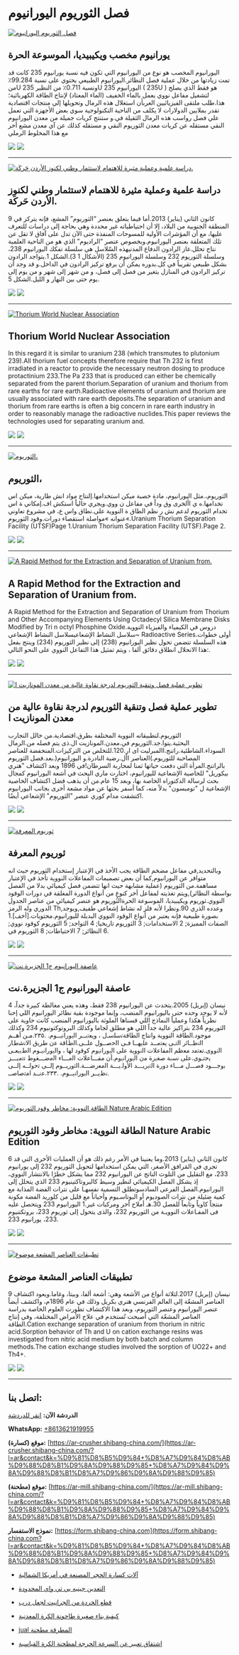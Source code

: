 # فصل الثوريوم اليورانيوم

<a href="https://swt.shibang-china.com/?l=ar&img&k=%D9%81%D8%B5%D9%84+%D8%A7%D9%84%D8%AB%D9%88%D8%B1%D9%8A%D9%88%D9%85+%D8%A7%D9%84%D9%8A%D9%88%D8%B1%D8%A7%D9%86%D9%8A%D9%88%D9%85" target="_blank">![فصل الثوريوم اليورانيوم](http://static.shibang-china.com/all-800x300/589.jpg)</a>

## يورانيوم مخصب ويكيبيديا، الموسوعة الحرة
اليورانيوم المخصب هو نوع من اليورانيوم التي تكون فيه نسبة يورانيوم 235 كانت قد تمت زيادتها من خلال عملية فصل النظائر.اليورانيوم الطبيعي يحتوي على نسبة 99.284٪ منU ونسبة 0.711٪ من النظير 235U اليورانيوم 235 ( 235U ) هو فقط الذي يصلح لتشغيل مفاعل نووي يعمل بالماء الخفيف (الماء المعتاد) لإنتاج الطاقة الكهربائية؛ هذا.طلب ملتقى الفيزيائيين العربأن استغلال هذه الرمال وتحويلها إلي منتجات اقتصادية تقدر بملايين الدولارات لا يكلف من الناحية التكنولوجية سوي بعض الأجهزة التي تعمل علي فصل رواسب هذه الرمال الثقيلة في.و ستنتج كريات جميلة من معدن اليورانيوم النقي مستقله عن كريات معدن الثوريوم النقي و مستقله كذلك عن آي معدن مشع أخر مع هذا المخلوط الرملي


<a href="https://whatsapp.shibangsoft.com/WhatsApp.php" target="_blank" title="WhatsApp">![](http://static.shibang-china.com/icon/whatsapp.png)</a> <a href="https://swt.shibang-china.com/?l=ar&icon&k=%D9%81%D8%B5%D9%84+%D8%A7%D9%84%D8%AB%D9%88%D8%B1%D9%8A%D9%88%D9%85+%D8%A7%D9%84%D9%8A%D9%88%D8%B1%D8%A7%D9%86%D9%8A%D9%88%D9%85" target="_blank">![](http://static.shibang-china.com/icon/chat-ar.png)</a>

---

<a href="https://swt.shibang-china.com/?l=ar&img&k=%D9%81%D8%B5%D9%84+%D8%A7%D9%84%D8%AB%D9%88%D8%B1%D9%8A%D9%88%D9%85+%D8%A7%D9%84%D9%8A%D9%88%D8%B1%D8%A7%D9%86%D9%8A%D9%88%D9%85" target="_blank">![دراسة علمية وعملية مثيرة للاهتمام لاستثمار وطني لكنوز الأردن حَركَة.](http://static.shibang-china.com/all-800x300/701.jpg)</a>

## دراسة علمية وعملية مثيرة للاهتمام لاستثمار وطني لكنوز الأردن حَركَة.
9 كانون الثاني (يناير) 2013.أما فيما يتعلق بعنصر “الثوريوم” المشع، فإنه يتركز في المنطقة الجنوبية من البلاد، إلا أن احتياطياته غير محددة وهي بحاجة إلى دراسات للتعرف عليها، مع أن المؤشرات الأولية للمسوحات المنفذة حتى الآن تدل على آفاق لا تقل عن تلك المتعلقة بعنصر اليورانيوم.وبخصوص عنصر “الراديوم” الذي هو من الناحية العلمية نتاج تحلل.غاز الرادون الدفاع المدنيهذه السّلاسل هي سلسلة تفكك اليورانيوم 238، وسلسلة الثوريوم 232 وسلسلة اليورانيوم 235 (الأشكال 1 3).الشكل 1.يتواجد الرادون بشكل طبيعي تقريباً في كل.بدوره يمكن أن يرفع تركيز الرادون في الداخل.و قد وجد أن تركيز الرادون في المنازل يتغير من فصل إلى فصل، و من شهر إلى شهر و من يوم إلى يوم حتى بين النهار و الليل.الشكل 5.


<a href="https://whatsapp.shibangsoft.com/WhatsApp.php" target="_blank" title="WhatsApp">![](http://static.shibang-china.com/icon/whatsapp.png)</a> <a href="https://swt.shibang-china.com/?l=ar&icon&k=%D9%81%D8%B5%D9%84+%D8%A7%D9%84%D8%AB%D9%88%D8%B1%D9%8A%D9%88%D9%85+%D8%A7%D9%84%D9%8A%D9%88%D8%B1%D8%A7%D9%86%D9%8A%D9%88%D9%85" target="_blank">![](http://static.shibang-china.com/icon/chat-ar.png)</a>

---

<a href="https://swt.shibang-china.com/?l=ar&img&k=%D9%81%D8%B5%D9%84+%D8%A7%D9%84%D8%AB%D9%88%D8%B1%D9%8A%D9%88%D9%85+%D8%A7%D9%84%D9%8A%D9%88%D8%B1%D8%A7%D9%86%D9%8A%D9%88%D9%85" target="_blank">![Thorium World Nuclear Association](http://static.shibang-china.com/all-800x300/1451.jpg)</a>

## Thorium World Nuclear Association
In this regard it is similar to uranium 238 (which transmutes to plutonium 239).All thorium fuel concepts therefore require that Th 232 is first irradiated in a reactor to provide the necessary neutron dosing to produce protactinium 233.The Pa 233 that is produced can either be chemically separated from the parent thorium.Separation of uranium and thorium from rare earths for rare earth.Radioactive elements of uranium and thorium are usually associated with rare earth deposits.The separation of uranium and thorium from rare earths is often a big concern in rare earth industry in order to reasonably manage the radioactive nuclides.This paper reviews the technologies used for separating uranium and.


<a href="https://whatsapp.shibangsoft.com/WhatsApp.php" target="_blank" title="WhatsApp">![](http://static.shibang-china.com/icon/whatsapp.png)</a> <a href="https://swt.shibang-china.com/?l=ar&icon&k=%D9%81%D8%B5%D9%84+%D8%A7%D9%84%D8%AB%D9%88%D8%B1%D9%8A%D9%88%D9%85+%D8%A7%D9%84%D9%8A%D9%88%D8%B1%D8%A7%D9%86%D9%8A%D9%88%D9%85" target="_blank">![](http://static.shibang-china.com/icon/chat-ar.png)</a>

---

<a href="https://swt.shibang-china.com/?l=ar&img&k=%D9%81%D8%B5%D9%84+%D8%A7%D9%84%D8%AB%D9%88%D8%B1%D9%8A%D9%88%D9%85+%D8%A7%D9%84%D9%8A%D9%88%D8%B1%D8%A7%D9%86%D9%8A%D9%88%D9%85" target="_blank">![الثوريوم،](http://static.shibang-china.com/all-800x300/779.jpg)</a>

## الثوريوم،
الثوريوم،.مثل اليورانيوم، مادة خصبة ميكن استخدامها.إلنتاج مواد انش طارية، ميكن اس تخدامها.ه ي األخرى وق وداً في مفاعل ن ووي.ويجري حالياً استكش اف.إمكاني ة اس تخدام الثوريوم لدعم نش ر نظم الطاق ة النووية على.نطاق واس ع، في مشروع تعاوني عنوانه »مواصلة استقصاء دورات.وقود الثوريوم«.Uranium Thorium Separation Facility (UTSF)Page 1.Uranium Thorium Separation Facility (UTSF).Page 2.


<a href="https://whatsapp.shibangsoft.com/WhatsApp.php" target="_blank" title="WhatsApp">![](http://static.shibang-china.com/icon/whatsapp.png)</a> <a href="https://swt.shibang-china.com/?l=ar&icon&k=%D9%81%D8%B5%D9%84+%D8%A7%D9%84%D8%AB%D9%88%D8%B1%D9%8A%D9%88%D9%85+%D8%A7%D9%84%D9%8A%D9%88%D8%B1%D8%A7%D9%86%D9%8A%D9%88%D9%85" target="_blank">![](http://static.shibang-china.com/icon/chat-ar.png)</a>

---

<a href="https://swt.shibang-china.com/?l=ar&img&k=%D9%81%D8%B5%D9%84+%D8%A7%D9%84%D8%AB%D9%88%D8%B1%D9%8A%D9%88%D9%85+%D8%A7%D9%84%D9%8A%D9%88%D8%B1%D8%A7%D9%86%D9%8A%D9%88%D9%85" target="_blank">![A Rapid Method for the Extraction and Separation of Uranium from.](http://static.shibang-china.com/all-800x300/538.jpg)</a>

## A Rapid Method for the Extraction and Separation of Uranium from.
A Rapid Method for the Extraction and Separation of Uranium from Thorium and Other Accompanying Elements Using Octadecyl Silica Membrane Disks Modified by Tri n octyl Phosphine Oxide.دروس في الكيمياء والفيزياء النووية ~سلاسل النشاط الإشعاعيسلاسل النشاط الإشعاعي Radioactive Series.أولى خطوات هذه السلسلة تتضمن تحول نظير اليورانيوم (238) إلى نظير الثوريوم (234) وينتج بفعل هذا الانحلال انطلاق دقائق ألفا ، ويتم تمثيل هذا التفاعل النووي على النحو التالي:.


<a href="https://whatsapp.shibangsoft.com/WhatsApp.php" target="_blank" title="WhatsApp">![](http://static.shibang-china.com/icon/whatsapp.png)</a> <a href="https://swt.shibang-china.com/?l=ar&icon&k=%D9%81%D8%B5%D9%84+%D8%A7%D9%84%D8%AB%D9%88%D8%B1%D9%8A%D9%88%D9%85+%D8%A7%D9%84%D9%8A%D9%88%D8%B1%D8%A7%D9%86%D9%8A%D9%88%D9%85" target="_blank">![](http://static.shibang-china.com/icon/chat-ar.png)</a>

---

<a href="https://swt.shibang-china.com/?l=ar&img&k=%D9%81%D8%B5%D9%84+%D8%A7%D9%84%D8%AB%D9%88%D8%B1%D9%8A%D9%88%D9%85+%D8%A7%D9%84%D9%8A%D9%88%D8%B1%D8%A7%D9%86%D9%8A%D9%88%D9%85" target="_blank">![تطوير عملية فصل وتنقية الثوريوم لدرجة نقاوة عالية من معدن المونازيت ا](http://static.shibang-china.com/all-800x300/321.jpg)</a>

## تطوير عملية فصل وتنقية الثوريوم لدرجة نقاوة عالية من معدن المونازيت ا
الثوريوم.لتطبيقاته النووية المختلفة بطرق.اقتصادية.من خالل التجارب البحثية.يتوا.جد.الثوريوم في.معدن.المونازيت ال.ذى يتم فصله من.الرمال السوداء.الشاطئية.راتنج.االمبرليت اى ار.120.للتخلص من التركيزات.المنخفضة للعناصر المصاحبة للثوريوم.)العناصر األ.رضية النادرة.و اليورانيوم(.بعد.فصل الثوريوم بالراتنج.المرأة التي دفعت حياتها ثمنا لمحاربة السرطان!في 1896 وبعد اكتشاف &quot;هنري بيكوريل&quot; للخاصية الإشعاعية لليورانيوم، اختارت ماري البحث في أشعة اليورانيوم كمجال بحث لرسالة الدكتوراه الخاصة بها، وبعد 15 عام.من أن يذهب فضل اكتشاف الخاصية الإشعاعية ل &quot;تومبسون&quot; بدلاً منه، كما أسفر بحثها عن مواد مشعة أخرى بجانب اليورانيوم اكتشفت مدام كوري عنصر &quot;الثوريوم&quot; الإشعاعي أيضًا.


<a href="https://whatsapp.shibangsoft.com/WhatsApp.php" target="_blank" title="WhatsApp">![](http://static.shibang-china.com/icon/whatsapp.png)</a> <a href="https://swt.shibang-china.com/?l=ar&icon&k=%D9%81%D8%B5%D9%84+%D8%A7%D9%84%D8%AB%D9%88%D8%B1%D9%8A%D9%88%D9%85+%D8%A7%D9%84%D9%8A%D9%88%D8%B1%D8%A7%D9%86%D9%8A%D9%88%D9%85" target="_blank">![](http://static.shibang-china.com/icon/chat-ar.png)</a>

---

<a href="https://swt.shibang-china.com/?l=ar&img&k=%D9%81%D8%B5%D9%84+%D8%A7%D9%84%D8%AB%D9%88%D8%B1%D9%8A%D9%88%D9%85+%D8%A7%D9%84%D9%8A%D9%88%D8%B1%D8%A7%D9%86%D9%8A%D9%88%D9%85" target="_blank">![ثوريوم المعرفة](http://static.shibang-china.com/all-800x300/475.jpg)</a>

## ثوريوم المعرفة
وبالتحديد,في مفاعل مضخم الطاقة يجب الأخذ في الإعتبار إستخدام الثوريوم حيث انه متوافر عن اليورانيوم,كما أن بعض تصميمات المفاعلات النووية تأخذ في الإعتبار مساهمة.من الثوريوم (عملية مشابهة حيث انها تتضمن فصل كيميائي بدلا من الفصل بواسطة النظائر),ويتم تغذيته لمفاعل أخر كنوع من أنواع الدورة المغلقة في دورات الوقود النووي.ثوريوم ويكيبيديا، الموسوعة الحرةالثُوريوم هو عنصر كيميائي من عناصر الجدول الدوري وله الرمز Th,وعدده الذري 90.ونظرا لأنه فلز له نشاط إشعاعي طفيف,ويوجد بصورة طبيعية فإنه يعتبر من أنواع الوقود النووي البديلة لليورانيوم.محتويات.[أخف].1 الصفات المميزة; 2 الاستخدامات; 3 الثوريوم تاريخيا; 4 التواجد; 5 الثوريوم كوقود نووي; 6 النظائر; 7 الاحتياطات; 8 الثوريوم في.


<a href="https://whatsapp.shibangsoft.com/WhatsApp.php" target="_blank" title="WhatsApp">![](http://static.shibang-china.com/icon/whatsapp.png)</a> <a href="https://swt.shibang-china.com/?l=ar&icon&k=%D9%81%D8%B5%D9%84+%D8%A7%D9%84%D8%AB%D9%88%D8%B1%D9%8A%D9%88%D9%85+%D8%A7%D9%84%D9%8A%D9%88%D8%B1%D8%A7%D9%86%D9%8A%D9%88%D9%85" target="_blank">![](http://static.shibang-china.com/icon/chat-ar.png)</a>

---

<a href="https://swt.shibang-china.com/?l=ar&img&k=%D9%81%D8%B5%D9%84+%D8%A7%D9%84%D8%AB%D9%88%D8%B1%D9%8A%D9%88%D9%85+%D8%A7%D9%84%D9%8A%D9%88%D8%B1%D8%A7%D9%86%D9%8A%D9%88%D9%85" target="_blank">![عاصفة اليورانيوم ج1 الجزيرة.نت](http://static.shibang-china.com/all-800x300/279.jpg)</a>

## عاصفة اليورانيوم ج1 الجزيرة.نت
4 نيسان (إبريل) 2005.يتحدث عن اليورانيوم 238 فقط، وهذه يعني مغالطة كبيرة جداً، لأنه لا يوجد وحده حتى باليورانيوم المنضب، وإنما موجودة بقية نظائر اليورانيوم اللي إحنا نظرياً هكذا وعملياً النماذج اللي قسناها الملوثة باليورانيوم المنضب كانت حاوية على الثوريوم 234 بتراكيز عالية جداً اللي هو مطلق لجاما وكذلك البروتوكتونيوم 234 وكذلك موجود.الطاقة النووية وانتاج الطاقةﺗﺳﻠﺳـﻝ ، وﻳﻌﺗﺑــر اﻟﻳوراﻧﻳــوم. .٢٣٥.ﻣـن أﻫــم اﻟﻧظــﺎﺋر اﻟﺗـﻰ ﻳﻌﺗﻣــد ﻋﻠﻳﻬــﺎ ﻓـﻰ اﻟﺣﺻــوﻝ ﻋﻠــﻰ.اﻟطﺎﻗﺔ ﻋن طرﻳق اﻻﻧﺷطﺎر اﻟﻧووى.ﺗﻌﺗﻣد ﻣﻌظم اﻟﻣﻔﺎﻋﻼت اﻟﻧووﻳﺔ ﻋﻠﻰ اﻟﻳوراﻧﻳوم ﻛوﻗود ﻟﻬﺎ ، واﻟﻳوراﻧﻳـوم اﻟطﺑﻳﻌـﻰ ﻳﺣﺗـوى.ﻋﻠﻰ ﻧﺳﺑﺔ ﺻﻐﻳرة ﻣن اﻟﻳوراﻧﻳوم.أن ﻣﻔـــﺎﻋﻼت اﻟﻣـــﺎء اﻟﻣﺿـــﻐوط ﺗﺗﻣﻳـــز ﺑوﺟـــود ﻓﺻـــﻝ ﻣـــﺎء دورة اﻟﺗﺑرﻳـــد اﻷوﻟ.ﻳـــﺔ اﻟﻣﻌرﺿـــﺔ.اﻟﺛورﻳــوم إﻟــﻰ ﺗﺣوﻟــﻪ إﻟــﻰ ﻧظﻳــر اﻟﻳوراﻧﻳــوم. .٢٣٣.ﻋﻧــد اﻣﺗﺻﺎﺻــ.


<a href="https://whatsapp.shibangsoft.com/WhatsApp.php" target="_blank" title="WhatsApp">![](http://static.shibang-china.com/icon/whatsapp.png)</a> <a href="https://swt.shibang-china.com/?l=ar&icon&k=%D9%81%D8%B5%D9%84+%D8%A7%D9%84%D8%AB%D9%88%D8%B1%D9%8A%D9%88%D9%85+%D8%A7%D9%84%D9%8A%D9%88%D8%B1%D8%A7%D9%86%D9%8A%D9%88%D9%85" target="_blank">![](http://static.shibang-china.com/icon/chat-ar.png)</a>

---

<a href="https://swt.shibang-china.com/?l=ar&img&k=%D9%81%D8%B5%D9%84+%D8%A7%D9%84%D8%AB%D9%88%D8%B1%D9%8A%D9%88%D9%85+%D8%A7%D9%84%D9%8A%D9%88%D8%B1%D8%A7%D9%86%D9%8A%D9%88%D9%85" target="_blank">![الطاقة النووية: مخاطر وقود الثوريوم Nature Arabic Edition](http://static.shibang-china.com/all-800x300/1173.jpg)</a>

## الطاقة النووية: مخاطر وقود الثوريوم Nature Arabic Edition
6 كانون الثاني (يناير) 2013.وما يعنينا في الأمر رغم ذلك هو أن العمليات الأخرى التي قد تجري في المَرافق الأصغر، التي يمكن استخدامها لتحويل الثوريوم 232 إلى يورانيوم 233، مع التقليل من التلوث الناتج عن اليورانيوم 232 مما يشكل خطرًا بالانتشار النووي، إذ يشكل الفصل الكيميائي لنظير وسيط كالبروتاكتينيوم 233 الذي يتحلل إلى اليورانيوم.الفصل الفرعى السادسوتطلق التسمية نفسهـا على نترات الفضة المذابة مع كمية ضئيلة من نترات الصوديوم أو البوتاسـيوم وأحياناً مع قليل من كلوريد الفضة مكونة منتجاً كاوياً وتابعاً للفصل 30.هـ أملاح أخر ومركبات غير.1 اليورانيوم 233 ويتحصل عليه فى المفـاعلات النوويـة من الثوريوم 232، والذى يتحول إلى ثوريوم 233، بروتكتنيوم 233، يورانيوم 233.


<a href="https://whatsapp.shibangsoft.com/WhatsApp.php" target="_blank" title="WhatsApp">![](http://static.shibang-china.com/icon/whatsapp.png)</a> <a href="https://swt.shibang-china.com/?l=ar&icon&k=%D9%81%D8%B5%D9%84+%D8%A7%D9%84%D8%AB%D9%88%D8%B1%D9%8A%D9%88%D9%85+%D8%A7%D9%84%D9%8A%D9%88%D8%B1%D8%A7%D9%86%D9%8A%D9%88%D9%85" target="_blank">![](http://static.shibang-china.com/icon/chat-ar.png)</a>

---

<a href="https://swt.shibang-china.com/?l=ar&img&k=%D9%81%D8%B5%D9%84+%D8%A7%D9%84%D8%AB%D9%88%D8%B1%D9%8A%D9%88%D9%85+%D8%A7%D9%84%D9%8A%D9%88%D8%B1%D8%A7%D9%86%D9%8A%D9%88%D9%85" target="_blank">![تطبيقات العناصر المشعة موضوع](http://static.shibang-china.com/all-800x300/1481.jpg)</a>

## تطبيقات العناصر المشعة موضوع
9 نيسان (إبريل) 2017.لثلاثة أنواع من الأشعة وهي: أشعة ألفا، وبيتا، وغاما.ويعود اكتشاف العناصر المشعّة إلى العالم الفرنسي هنري بكريل وذلك في عام 1896م، واكتشف أيضاً عنصر اليورانيوم وعنصر الثوريوم، وبعد هذا الاكتشاف تطورت العلوم الخاصة بدراسة العناصر المشعّة التي أصبحت تُستخدم في علاج الأمراض المختلفة، وفي إنتاج الطاقة.Cation exchange separation of uranium from thorium in nitric acid.Sorption behavior of Th and U on cation exchange resins was investigated from nitric acid medium by both batch and column methods.The cation exchange studies involved the sorption of UO22+ and Th4+.


<a href="https://whatsapp.shibangsoft.com/WhatsApp.php" target="_blank" title="WhatsApp">![](http://static.shibang-china.com/icon/whatsapp.png)</a> <a href="https://swt.shibang-china.com/?l=ar&icon&k=%D9%81%D8%B5%D9%84+%D8%A7%D9%84%D8%AB%D9%88%D8%B1%D9%8A%D9%88%D9%85+%D8%A7%D9%84%D9%8A%D9%88%D8%B1%D8%A7%D9%86%D9%8A%D9%88%D9%85" target="_blank">![](http://static.shibang-china.com/icon/chat-ar.png)</a>

---
## اتصل بنا:

**الدردشة الآن:** [انقر للدردشة](https://swt.shibang-china.com?l=ar&contact&k=%D9%81%D8%B5%D9%84+%D8%A7%D9%84%D8%AB%D9%88%D8%B1%D9%8A%D9%88%D9%85+%D8%A7%D9%84%D9%8A%D9%88%D8%B1%D8%A7%D9%86%D9%8A%D9%88%D9%85)

**WhatsApp:**  [+8613621919955](https://whatsapp.shibangsoft.com/WhatsApp.php)

**موقع (كسارة):** [https://ar-crusher.shibang-china.com/](https://ar-crusher.shibang-china.com/?l=ar&contact&k=%D9%81%D8%B5%D9%84+%D8%A7%D9%84%D8%AB%D9%88%D8%B1%D9%8A%D9%88%D9%85+%D8%A7%D9%84%D9%8A%D9%88%D8%B1%D8%A7%D9%86%D9%8A%D9%88%D9%85)

**موقع (مطحنة):** [https://ar-mill.shibang-china.com/](https://ar-mill.shibang-china.com/?l=ar&contact&k=%D9%81%D8%B5%D9%84+%D8%A7%D9%84%D8%AB%D9%88%D8%B1%D9%8A%D9%88%D9%85+%D8%A7%D9%84%D9%8A%D9%88%D8%B1%D8%A7%D9%86%D9%8A%D9%88%D9%85)

**نموذج الاستفسار:** [https://form.shibang-china.com](https://form.shibang-china.com?l=ar&contact&k=%D9%81%D8%B5%D9%84+%D8%A7%D9%84%D8%AB%D9%88%D8%B1%D9%8A%D9%88%D9%85+%D8%A7%D9%84%D9%8A%D9%88%D8%B1%D8%A7%D9%86%D9%8A%D9%88%D9%85)

* [آلات كسارة الحجر المصنعة في أمريكا الشمالية](../28/%D8%A2%D9%84%D8%A7%D8%AA%20%D9%83%D8%B3%D8%A7%D8%B1%D8%A9%20%D8%A7%D9%84%D8%AD%D8%AC%D8%B1%20%D8%A7%D9%84%D9%85%D8%B5%D9%86%D8%B9%D8%A9%20%D9%81%D9%8A%20%D8%A3%D9%85%D8%B1%D9%8A%D9%83%D8%A7%20%D8%A7%D9%84%D8%B4%D9%85%D8%A7%D9%84%D9%8A%D8%A9.md)

* [التعدين جينيه بي تي واي المحدودة](../26/%D8%A7%D9%84%D8%AA%D8%B9%D8%AF%D9%8A%D9%86%20%D8%AC%D9%8A%D9%86%D9%8A%D9%87%20%D8%A8%D9%8A%20%D8%AA%D9%8A%20%D9%88%D8%A7%D9%8A%20%D8%A7%D9%84%D9%85%D8%AD%D8%AF%D9%88%D8%AF%D8%A9.md)

* [قطع الخردة من الجرانيت لجعل درب](../30/%D9%82%D8%B7%D8%B9%20%D8%A7%D9%84%D8%AE%D8%B1%D8%AF%D8%A9%20%D9%85%D9%86%20%D8%A7%D9%84%D8%AC%D8%B1%D8%A7%D9%86%D9%8A%D8%AA%20%D9%84%D8%AC%D8%B9%D9%84%20%D8%AF%D8%B1%D8%A8.md)

* [كيفية بناء صغيرة طاحونة الكرة المعدنية](../26/%D9%83%D9%8A%D9%81%D9%8A%D8%A9%20%D8%A8%D9%86%D8%A7%D8%A1%20%D8%B5%D8%BA%D9%8A%D8%B1%D8%A9%20%D8%B7%D8%A7%D8%AD%D9%88%D9%86%D8%A9%20%D8%A7%D9%84%D9%83%D8%B1%D8%A9%20%D8%A7%D9%84%D9%85%D8%B9%D8%AF%D9%86%D9%8A%D8%A9.md)

* [jual المطرقة مطحنة](../30/jual%20%D8%A7%D9%84%D9%85%D8%B7%D8%B1%D9%82%D8%A9%20%D9%85%D8%B7%D8%AD%D9%86%D8%A9.md)

* [اشتقاق تعبير عن السرعة الحرجة لمطحنة الكرة القياسية](../29/%D8%A7%D8%B4%D8%AA%D9%82%D8%A7%D9%82%20%D8%AA%D8%B9%D8%A8%D9%8A%D8%B1%20%D8%B9%D9%86%20%D8%A7%D9%84%D8%B3%D8%B1%D8%B9%D8%A9%20%D8%A7%D9%84%D8%AD%D8%B1%D8%AC%D8%A9%20%D9%84%D9%85%D8%B7%D8%AD%D9%86%D8%A9%20%D8%A7%D9%84%D9%83%D8%B1%D8%A9%20%D8%A7%D9%84%D9%82%D9%8A%D8%A7%D8%B3%D9%8A%D8%A9.md)